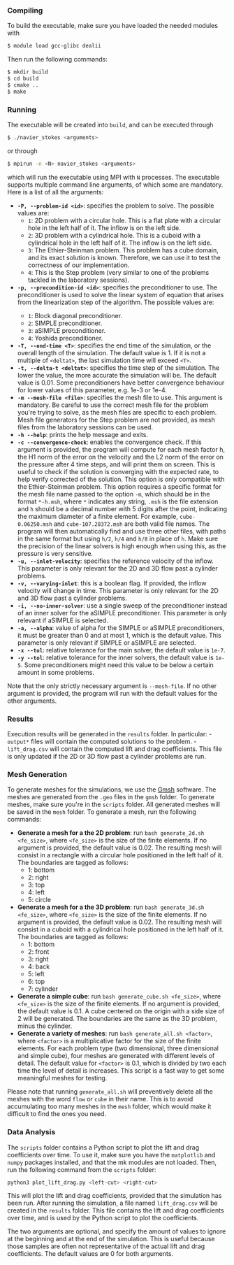 ### Compiling
To build the executable, make sure you have loaded the needed modules with
```bash
$ module load gcc-glibc dealii
```
Then run the following commands:
```bash
$ mkdir build
$ cd build
$ cmake ..
$ make
```

### Running
The executable will be created into `build`, and can be executed through
```bash
$ ./navier_stokes <arguments>
```
or through
```bash
$ mpirun -n <N> navier_stokes <arguments>
```
which will run the executable using MPI with `N` processes.
The executable supports multiple command line arguments, of which some are mandatory. Here is a list of all the arguments:
- **`-P, --problem-id <id>`**: specifies the problem to solve. The possible values are:
    - `1`: 2D problem with a circular hole. This is a flat plate with a circular hole in the left half of it. The inflow is on the left side.
    - `2`: 3D problem with a cylindrical hole. This is a cuboid with a cylindrical hole in the left half of it. The inflow is on the left side.
    - `3`: The Ethier-Steinman problem. This problem has a cube domain, and its exact solution is known. Therefore, we can use it to test the correctness of our implementation.
    - `4`: This is the Step problem (very similar to one of the problems tackled in the laboratory sessions).
- **`-p, --precondition-id <id>`**: specifies the preconditioner to use. The preconditioner is used to solve the linear system of equation that arises from the linearization step of the algorithm. The possible <id> values are:
    - `1`: Block diagonal preconditioner.
    - `2`: SIMPLE preconditioner.
    - `3`: aSIMPLE preconditioner.
    - `4`: Yoshida preconditioner. 
- **`-T, --end-time <T>`**: specifies the end time of the simulation, or the overall length of the simulation. The default value is 1. If it is not a multiple of `<deltat>`, the last simulation time will exceed `<T>`.
- **`-t, --delta-t <deltat>`**: specifies the time step of the simulation. The lower the value, the more accurate the simulation will be. The default value is 0.01. Some preconditioners have better convergence behaviour for lower values of this parameter, e.g. 1e-3 or 1e-4.
- **`-m --mesh-file <file>`**: specifies the mesh file to use. This argument is mandatory. Be careful to use the correct mesh file for the problem you're trying to solve, as the mesh files are specific to each problem. Mesh file generators for the Step problem are not provided, as mesh files from the laboratory sessions can be used.
- **`-h --help`**: prints the help message and exits.
- **`-c --convergence-check`**: enables the convergence check. If this argument is provided, the program will compute for each mesh factor h, the H1 norm of the error on the velocity and the L2 norm of the error on the pressure after 4 time steps, and will print them on screen. This is useful to check if the solution is converging with the expected rate, to help verify corrected of the solution. This option is only compatible with the Ethier-Steinman problem. This option requires a specific format for the mesh file name passed to the option `-m`, which should be in the format `*-h.msh`, where `*` indicates any string, `.msh` is the file extension and `h` should be a decimal number with 5 digits after the point, indicating the maximum diameter of a finite element. For example, `cube-0.06250.msh` and `cube-107.28372.msh` are both valid file names. The program will then automatically find and use three other files, with paths in the same format but using `h/2`, `h/4` and `h/8` in place of `h`. Make sure the precision of the linear solvers is high enough when using this, as the pressure is very sensitive.
- **`-u, --inlet-velocity`**: specifies the reference velocity of the inflow. This parameter is only relevant for the 2D and 3D flow past a cylinder problems.
- **`-v, --varying-inlet`**: this is a boolean flag. If provided, the inflow velocity will change in time. This parameter is only relevant for the 2D and 3D flow past a cylinder problems.
- **`-i, --no-inner-solver`**: use a single sweep of the preconditioner instead of an inner solver for the aSIMPLE preconditioner. This parameter is only relevant if aSIMPLE is selected.
- **`-a, --alpha`**: value of alpha for the SIMPLE or aSIMPLE preconditioners, it must be greater than 0 and at most 1, which is the default value. This parameter is only relevant if SIMPLE or aSIMPLE are selected.
- **`-x --tol`**: relative tolerance for the main solver, the default value is `1e-7`.
- **`-y --tol`**: relative tolerance for the inner solvers, the default value is `1e-5`. Some preconditioners might need this value to be below a certain amount in some problems.

Note that the only strictly necessary argument is `--mesh-file`. If no other argument is provided, the program will run with the default values for the other arguments.

### Results
Execution results will be generated in the `results` folder.
In particular:
    - `output*` files will contain the computed solutions to the problem.
    - `lift_drag.csv` will contain the computed lift and drag coefficients. This file is only updated if the 2D or 3D flow past a cylinder problems are run.

### Mesh Generation
To generate meshes for the simulations, we use the [Gmsh](http://gmsh.info/) software. The meshes are generated from the `.geo` files in the `gmsh` folder. To generate meshes, make sure you're in the `scripts` folder. All generated meshes will be saved in the `mesh` folder. To generate a mesh, run the following commands:

- **Generate a mesh for a the 2D problem**: run `bash generate_2d.sh <fe_size>`, where `<fe_size>` is the size of the finite elements. If no argument is provided, the default value is 0.02. The resulting mesh will consist in a rectangle with a circular hole positioned in the left half of it. The boundaries are tagged as follows:
    - 1: bottom
    - 2: right
    - 3: top
    - 4: left
    - 5: circle
- **Generate a mesh for a the 3D problem**: run `bash generate_3d.sh <fe_size>`, where `<fe_size>` is the size of the finite elements. If no argument is provided, the default value is 0.02. The resulting mesh will consist in a cuboid with a cylindrical hole positioned in the left half of it. The boundaries are tagged as follows:
    - 1: bottom
    - 2: front
    - 3: right
    - 4: back
    - 5: left
    - 6: top
    - 7: cylinder
- **Generate a simple cube**: run `bash generate_cube.sh <fe_size>`, where `<fe_size>` is the size of the finite elements. If no argument is provided, the default value is 0.1. A cube centered on the origin with a side size of 2 will be generated. The boundaries are the same as the 3D problem, minus the cylinder.
- **Generate a variety of meshes**: run `bash generate_all.sh <factor>`, where `<factor>` is a multiplicative factor for the size of the finite elements. For each problem type (two dimensional, three dimensional and simple cube), four meshes are generated with different levels of detail. The default value for `<factor>` is 0.1, which is divided by two each time the level of detail is increases. This script is a fast way to get some meaningful meshes for testing.

Please note that running `generate_all.sh` will preventively delete all the meshes with the word `flow` or `cube` in their name. This is to avoid accumulating too many meshes in the `mesh` folder, which would make it difficult to find the ones you need.

### Data Analysis
The `scripts` folder contains a Python script to plot the lift and drag coefficients over time. To use it, make sure you have the `matplotlib` and `numpy` packages installed, and that the mk modules are not loaded. Then, run the following command from the `scripts` folder:
```bash
python3 plot_lift_drag.py <left-cut> <right-cut>
```

This will plot the lift and drag coefficients, provided that the simulation has been run. After running the simulation, a file named `lift_drag.csv` will be created in the `results` folder. This file contains the lift and drag coefficients over time, and is used by the Python script to plot the coefficients.

The two arguments are optional, and specify the amount of values to ignore at the beginning and at the end of the simulation. This is useful because those samples are often not representative of the actual lift and drag coefficients. The default values are 0 for both arguments.